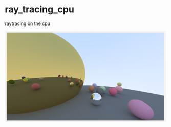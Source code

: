 # ray_tracing_cpu
raytracing on the cpu

![alt text](https://raw.githubusercontent.com/ranoke/ray_tracing_cpu/main/image.png)
